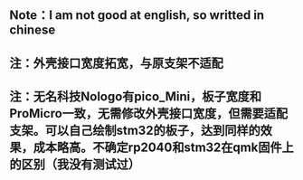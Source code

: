 ## Note：I am not good at english, so writted in chinese
## 注：外壳接口宽度拓宽，与原支架不适配
## 注：无名科技Nologo有pico_Mini，板子宽度和ProMicro一致，无需修改外壳接口宽度，但需要适配支架。可以自己绘制stm32的板子，达到同样的效果，成本略高。不确定rp2040和stm32在qmk固件上的区别（我没有测试过）